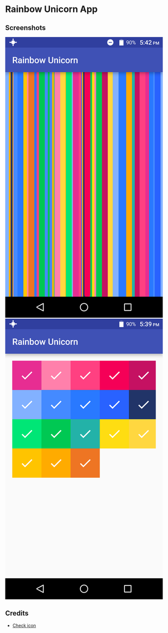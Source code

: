 # Rainbow Unicorn App

## Screenshots

![Main Page](/docs/Screenshot-20170103-174234.png)
![Settings Page](/docs/Screenshot-20170103-173922.png)

## Credits

* [Check icon][icons]


  [icons]: https://material.io/icons/#ic_check
